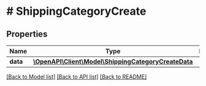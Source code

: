 # # ShippingCategoryCreate

## Properties

Name | Type | Description | Notes
------------ | ------------- | ------------- | -------------
**data** | [**\OpenAPI\Client\Model\ShippingCategoryCreateData**](ShippingCategoryCreateData.md) |  |

[[Back to Model list]](../../README.md#models) [[Back to API list]](../../README.md#endpoints) [[Back to README]](../../README.md)
